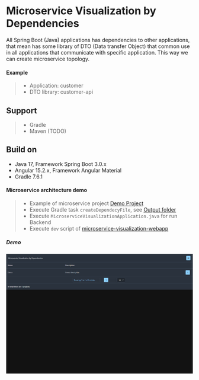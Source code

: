 # Microservice Visualization by Dependencies
All Spring Boot (Java) applications has dependencies to other applications, that mean has some library of DTO (Data transfer Object) that common use in all applications that communicate with specific application. This way we can create microservice topology.
#### Example
> * Application: customer 
> * DTO library: customer-api

## Support
> * Gradle 
> * Maven (TODO)

## Build on
* Java 17, Framework Spring Boot 3.0.x
* Angular 15.2.x, Framework Angular Material
* Gradle 7.6.1

#### Microservice architecture demo
> * Example of microservice project [Demo Project](demo)  
> * Execute Gradle task `createDependecyFile`, see [Output folder](result)  
> * Execute `MicroserviceVisualizationApplication.java` for run Backend  
> * Execute `dev` script of [microservice-visualization-webapp](microservice-visualization-webapp)  

##### Demo
![](demo/docs/demo.gif)